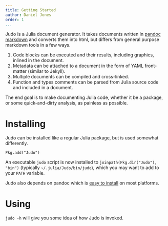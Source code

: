 ```yaml
---
title: Getting Started
author: Daniel Jones
order: 1
...
```


Judo is a Julia document generator. It takes documents written in
[pandoc markdown](http://johnmacfarlane.net/pandoc/README.html#pandocs-markdown)
and converts them into html, but differs from general purpose markdown tools in
a few ways.

  1. Code blocks can be executed and their results, including graphics, inlined
     in the document.
  2. Metadata can be attached to a document in the form of YAML front-matter
     (similar to Jekyll).
  3. Multiple documents can be compiled and cross-linked.
  4. Function and types comments can be parsed from Julia source code and
     included in a document.

The end goal is to make documenting Julia code, whether it be a package, or some
quick-and-dirty analysis, as painless as possible.


# Installing

Judo can be installed like a regular Julia package, but is used somewhat
differently.

```{.julia execute="false"}
Pkg.add("Judo")
```

An executable `judo` script is now installed to
`joinpath(Pkg.dir("Judo"), "bin")` (typically `~/.julia/Judo/bin/judo`), which
you may want to add to your `PATH` variable.

Judo also depends on pandoc which is [easy to
install](http://johnmacfarlane.net/pandoc/installing.html) on most platforms.


# Using

`judo -h` will give you some idea of how Judo is invoked.


